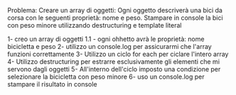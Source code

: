Problema: Creare un array di oggetti:
Ogni oggetto descriverà una bici da corsa con le seguenti proprietà: nome e peso.
Stampare in console la bici con peso minore utilizzando destructuring e template literal


1- creo un array di oggetti
    1.1 - ogni ohhetto avrà le proprietà: nome bicicletta e peso
2- utilizzo un console.log per assicurarmi che l'array funzioni correttamente
3- Utilizzo un ciclo for each per ciclare l'intero array
4- Utilizzo destructuring per estrarre esclusivamente gli elementi che mi servono dagli oggetti
5- All'interno dell'ciclo imposto una condizione per selezionare la bicicletta con peso minore
6- uso un console.log per stampare il risultato in console